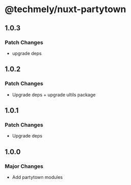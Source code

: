 # @techmely/nuxt-partytown

## 1.0.3

### Patch Changes

- upgrade deps

## 1.0.2

### Patch Changes

- Upgrade deps + upgrade ultils package

## 1.0.1

### Patch Changes

- Upgrade deps

## 1.0.0

### Major Changes

- Add partytown modules

